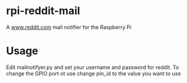rpi-reddit-mail
===============

A www.reddit.com mail notifier for the Raspberry Pi


Usage
=====

Edit mailnotifyer.py and set your username and password for reddit. To change the GPIO port ot use change pin_id to the value you want to use
